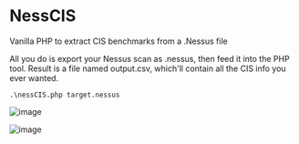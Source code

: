 # NessCIS
Vanilla PHP to extract CIS benchmarks from a .Nessus file

All you do is export your Nessus scan as .nessus, then feed it into the PHP tool. Result is a file named output.csv, which'll contain all the CIS info you ever wanted.

```
.\nessCIS.php target.nessus
```
![image](https://github.com/FlyingPhish/NessCIS/assets/46652779/1c5852f7-3058-4c11-b1fb-930d7ecb02f1)

![image](https://github.com/FlyingPhish/NessCIS/assets/46652779/4ac7fd1b-a790-4cb3-b421-2ac39b6da5dd)
